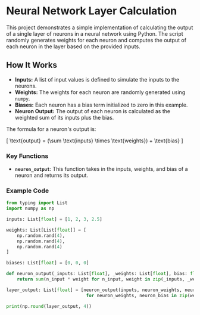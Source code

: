 # Neural Network Layer Calculation

This project demonstrates a simple implementation of calculating the output of a single layer of neurons in a neural network using Python. The script randomly generates weights for each neuron and computes the output of each neuron in the layer based on the provided inputs.

## How It Works

- **Inputs:** A list of input values is defined to simulate the inputs to the neurons.
- **Weights:** The weights for each neuron are randomly generated using `numpy`.
- **Biases:** Each neuron has a bias term initialized to zero in this example.
- **Neuron Output:** The output of each neuron is calculated as the weighted sum of its inputs plus the bias.
  
The formula for a neuron's output is:

\[ \text{output} = (\sum \text{inputs} \times \text{weights}) + \text{bias} \]

### Key Functions

- **`neuron_output`**: This function takes in the inputs, weights, and bias of a neuron and returns its output.

### Example Code

```python
from typing import List
import numpy as np

inputs: List[float] = [1, 2, 3, 2.5]

weights: List[List[float]] = [
    np.random.rand(4),
    np.random.rand(4),
    np.random.rand(4)
]

biases: List[float] = [0, 0, 0]

def neuron_output(_inputs: List[float], _weights: List[float], bias: float) -> float:
    return sum(n_input * weight for n_input, weight in zip(_inputs, _weights)) + bias

layer_output: List[float] = [neuron_output(inputs, neuron_weights, neuron_bias)
                              for neuron_weights, neuron_bias in zip(weights, biases)]

print(np.round(layer_output, 4))
